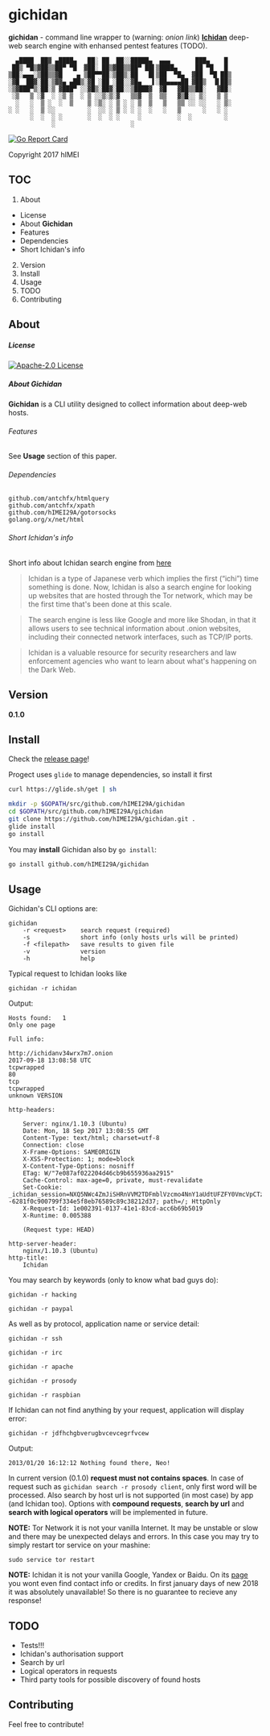 # gichidan

**gichidan** - command line wrapper to 
(warning: _onion link_) [**Ichidan**](http://ichidanv34wrx7m7.onion) deep-web search engine with enhansed pentest features (TODO).

      ▄████  ██▓ ▄████▄   ██░ ██  ██░░█████▄  ▄▄▄       ███▄    █ 
     ██▒ ▀█▒▓██▒▒██▀ ▀█  ▓██░ ██▒▓██▒▒██▀ ██▌▒████▄     ██ ▀█   █ 
    ▒██░▄▄▄░▒██▒▒▓█    ▄ ▒██▀▀██░▒██▒░██   █▌▒██  ▀█▄  ▓██  ▀█ ██▒
    ░▓█  ██▓░██░▒▓▓▄ ▄██▒░▓█ ░██ ░██░░▓█▄   ▌░██▄▄▄▄██ ▓██▒  ▐▌██▒
    ░▒▓███▀▒░██░▒ ▓███▀ ░░▓█▒░██▓░██░░▒████▓  ▓█   ▓██▒▒██░   ▓██░
     ░▒   ▒ ░▓  ░ ░▒ ▒  ░ ▒ ░░▒░▒░▓   ▒▒▓  ▒  ▒▒   ▓▒█░░ ▒░   ▒ ▒ 
      ░   ░  ▒ ░  ░  ▒    ▒ ░▒░ ░ ▒ ░ ░ ▒  ▒   ▒   ▒▒ ░░ ░░   ░ ▒░
    ░ ░   ░  ▒ ░░         ░  ░░ ░ ▒ ░ ░ ░  ░   ░   ▒      ░   ░ ░ 
          ░  ░  ░ ░       ░  ░  ░ ░     ░          ░  ░         ░ 
                ░                     ░                           


[![Go Report Card](https://goreportcard.com/badge/github.com/hIMEI29A/gichidan)](https://goreportcard.com/report/github.com/hIMEI29A/gichidan)

Copyright 2017 hIMEI


## TOC

1. About
* License
* About **Gichidan**
* Features
* Dependencies
* Short Ichidan's info 
2. Version
3. Install
4. Usage
5. TODO
6. Contributing

## About


##### License

[![Apache-2.0 License](http://img.shields.io/badge/License-Apache-2.0-yellow.svg)](LICENSE)

##### About Gichidan

**Gichidan** is a CLI utility designed to collect information about deep-web hosts.

###### Features

See **Usage** section of this paper.

###### Dependencies

    github.com/antchfx/htmlquery
    github.com/antchfx/xpath
    github.com/hIMEI29A/gotorsocks
    golang.org/x/net/html

###### Short Ichidan's info 

Short info about Ichidan search engine from [here](https://www.cylance.com/en_us/blog/ichidan-a-search-engine-for-the-dark-web.html)

> Ichidan is a type of Japanese verb which implies the first (“ichi”) time something is done. Now, Ichidan is also a search engine for looking up websites that are hosted through the Tor network, which may be the first time that's been done at this scale.

> The search engine is less like Google and more like Shodan, in that it allows users to see technical information about .onion websites, including their connected network interfaces, such as TCP/IP ports.

> Ichidan is a valuable resource for security researchers and law enforcement agencies who want to learn about what's happening on the Dark Web.

## Version

**0.1.0**

## Install

Check the [release page](https://github.com/hIMEI29A/gichidan/releases)!

Progect uses `glide` to manage dependencies, so install it first

```sh
curl https://glide.sh/get | sh
```

```sh
mkdir -p $GOPATH/src/github.com/hIMEI29A/gichidan
cd $GOPATH/src/github.com/hIMEI29A/gichidan
git clone https://github.com/hIMEI29A/gichidan.git .
glide install
go install
```

You may **install** Gichidan also by `go install`:

```sh
go install github.com/hIMEI29A/gichidan
```

## Usage

Gichidan's CLI options are:

    gichidan
        -r <request>    search request (required)
        -s              short info (only hosts urls will be printed)
        -f <filepath>   save results to given file
        -v              version
        -h              help

Typical request to Ichidan looks like

    gichidan -r ichidan

Output: 

    Hosts found:   1 
    Only one page 

    Full info:
 
    http://ichidanv34wrx7m7.onion
    2017-09-18 13:08:58 UTC
    tcpwrapped
    80
    tcp
    tcpwrapped
    unknown VERSION
    
    http-headers:
    
        Server: nginx/1.10.3 (Ubuntu)
        Date: Mon, 18 Sep 2017 13:08:55 GMT
        Content-Type: text/html; charset=utf-8
        Connection: close
        X-Frame-Options: SAMEORIGIN
        X-XSS-Protection: 1; mode=block
        X-Content-Type-Options: nosniff
        ETag: W/"7e087af022204d46cb9b655936aa2915"
        Cache-Control: max-age=0, private, must-revalidate
        Set-Cookie: _ichidan_session=NXQ5NWc4ZmJiSHRnVVM2TDFmblVzcmo4NnY1aUdtUFZFY0VmcVpCTzJHUUx2T25XOUhKa0hMT2F4QS9LanVEMGNYeXlKaEwyNGFITjA1bjdsSE1PRnR3TTIrNEJuc3dtMS9JczM1c3haL0xsa0U5K3E4RytSbHNWakxYVTdhYmZ3dFdhRGhzTWR4SXdlT2VhMlhFRzNRPT0tLWpiOU9SMFJnbTFXeTJFamN6Q3FmU3c9PQ%3D%3D--6281f0c900799f334e5f8eb76589c89c38212d37; path=/; HttpOnly
        X-Request-Id: 1e002391-0137-41e1-83cd-acc6b69b5019
        X-Runtime: 0.005388
    
        (Request type: HEAD)
    
    http-server-header:
        nginx/1.10.3 (Ubuntu)
    http-title:
        Ichidan

You may search by keywords (only to know what bad guys do):

    gichidan -r hacking

    gichidan -r paypal

As well as by protocol, application name or service detail:

    gichidan -r ssh

    gichidan -r irc

    gichidan -r apache

    gichidan -r prosody

    gichidan -r raspbian

If Ichidan can not find anything by your request, application  will display error:

    gichidan -r jdfhchgbverugbvcevcegrfvcew

Output:
    
    2013/01/20 16:12:12 Nothing found there, Neo!

In current version (0.1.0) **request must not contains spaces**. In case of request such as `gichidan search -r prosody client`, only first word will be processed. Also search by host url is not supported (in most case) by app (and Ichidan too). 
Options with **compound requests**, **search by url** and **search with logical operators** will be implemented in future.

**NOTE:** Tor Network it is not your vanilla Internet. It may be unstable or slow and there may be unexpected delays and errors. In this case you may try to simply restart tor service on your mashine:

    sudo service tor restart

**NOTE:** Ichidan it is not your vanilla Google, Yandex or Baidu. On its [page](http://ichidanv34wrx7m7.onion) you wont even find contact info or credits. In first january days of new 2018 it was absolutely unavailable! So there is no guarantee to recieve any response! 

## TODO

* Tests!!!
* Ichidan's authorisation support
* Search by url
* Logical operators in requests
* Third party tools for possible discovery of found hosts

## Contributing

Feel free to contribute!
